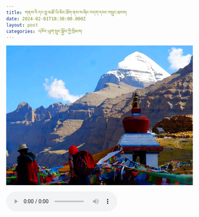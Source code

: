 ```yaml
---
title: གནས་རི་དང་བླ་མཚོ་ཡི་མིང་ཐོག་ནས་ས་ཞིང་བདག་དབང་བསྲུང་ཐབས།
date: 2024-02-01T18:30:00.000Z
layout: post
categories: འཁོར་ཡུག་སྲུང་སྐྱོབ་ཀྱི་ཁྲིམས།
---
```


![](/assets/img/kailash-mount.jpg)

<audio controls> <source src="https://media-trimleng.s3.amazonaws.com/assets/audio/culturalsites.mp3" type="audio/mpeg">
Your browser does not support the audio element. </audio>
